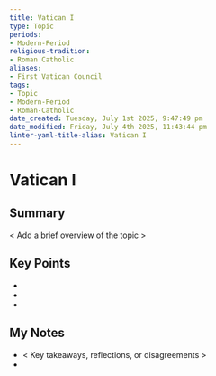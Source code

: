 ```yaml
---
title: Vatican I
type: Topic
periods:
- Modern-Period
religious-tradition:
- Roman Catholic
aliases:
- First Vatican Council
tags:
- Topic
- Modern-Period
- Roman-Catholic
date_created: Tuesday, July 1st 2025, 9:47:49 pm
date_modified: Friday, July 4th 2025, 11:43:44 pm
linter-yaml-title-alias: Vatican I
---
```


# Vatican I

## Summary
< Add a brief overview of the topic >

## Key Points
- 
- 
- 

## My Notes
- < Key takeaways, reflections, or disagreements >
- 